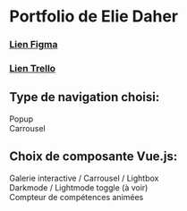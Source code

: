 # Portfolio de Elie Daher

### <a href="https://www.figma.com/design/OQ9SvdgWqbjqlpER9pjsbQ/Moodboard-Portfolio-Elie?node-id=0-1&t=rFyxBexCqzSsSP9g-1">Lien Figma</a> <br>
### <a href="https://trello.com/invite/b/68c1c963a28d135f1f36d32e/ATTI985fe1dd3f721162122389aabeb0125dB7617278/portfolio-elie-daher">Lien Trello</a> <br>
## Type de navigation choisi: <br>
Popup <br>
Carrousel <br>
## Choix de composante Vue.js: <br>
Galerie interactive / Carrousel / Lightbox  <br>
Darkmode / Lightmode toggle (à voir) <br>
Compteur de compétences animées <br>
